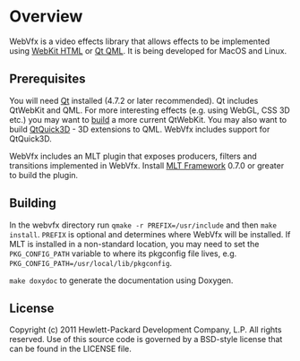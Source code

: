 # Overview

WebVfx is a video effects library that allows effects to be implemented using [WebKit HTML](http://trac.webkit.org/wiki/QtWebKit) or [Qt QML](http://doc.qt.nokia.com/latest/qtquick.html). It is being developed for MacOS and Linux.

## Prerequisites

You will need [Qt](http://qt.nokia.com/downloads/) installed (4.7.2 or later recommended). Qt includes QtWebKit and QML. For more interesting effects (e.g. using WebGL, CSS 3D etc.) you may want to [build](http://trac.webkit.org/wiki/QtWebKit#BuildInstructions) a more current QtWebKit.
You may also want to build [QtQuick3D](http://doc.qt.nokia.com/qt-quick3d-snapshot/index.html) - 3D extensions to QML. WebVfx includes support for QtQuick3D.

WebVfx includes an MLT plugin that exposes producers, filters and transitions implemented in WebVfx. Install [MLT Framework](http://www.mltframework.org/) 0.7.0 or greater to build the plugin.

## Building

In the webvfx directory run `qmake -r PREFIX=/usr/include` and then `make install`. `PREFIX` is optional and determines where WebVfx will be installed. If MLT is installed in a non-standard location, you may need to set the `PKG_CONFIG_PATH` variable to where its pkgconfig file lives, e.g. `PKG_CONFIG_PATH=/usr/local/lib/pkgconfig`.

`make doxydoc` to generate the documentation using Doxygen.

## License

Copyright (c) 2011 Hewlett-Packard Development Company, L.P. All rights reserved.
Use of this source code is governed by a BSD-style license that can be
found in the LICENSE file.
